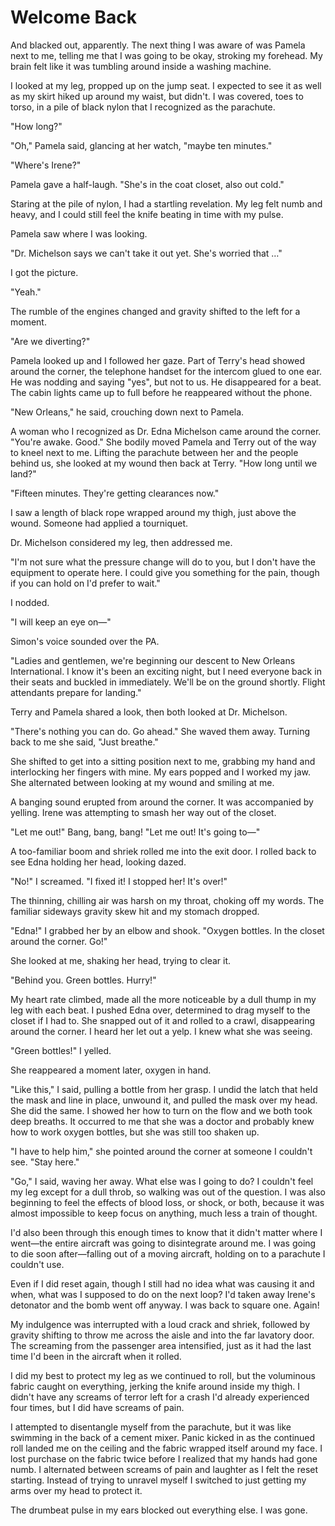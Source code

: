 # Welcome Back

And blacked out, apparently.
The next thing I was aware of was Pamela next to me, telling me that I was going to be okay, stroking my forehead.
My brain felt like it was tumbling around inside a washing machine.

I looked at my leg, propped up on the jump seat.
I expected to see it as well as my skirt hiked up around my waist, but didn't.
I was covered, toes to torso, in a pile of black nylon that I recognized as the parachute.

"How long?"

"Oh," Pamela said, glancing at her watch, "maybe ten minutes."

"Where's Irene?"

Pamela gave a half-laugh.
"She's in the coat closet, also out cold."

Staring at the pile of nylon, I had a startling revelation.
My leg felt numb and heavy, and I could still feel the knife beating in time with my pulse.

Pamela saw where I was looking.

"Dr. Michelson says we can't take it out yet.
She's worried that …"

I got the picture.

"Yeah."

The rumble of the engines changed and gravity shifted to the left for a moment.

"Are we diverting?"

Pamela looked up and I followed her gaze.
Part of Terry's head showed around the corner, the telephone handset for the intercom glued to one ear.
He was nodding and saying "yes", but not to us.
He disappeared for a beat.
The cabin lights came up to full before he reappeared without the phone.

"New Orleans," he said, crouching down next to Pamela.

A woman who I recognized as Dr. Edna Michelson came around the corner.
"You're awake.
Good."
She bodily moved Pamela and Terry out of the way to kneel next to me.
Lifting the parachute between her and the people behind us, she looked at my wound then back at Terry.
"How long until we land?"

"Fifteen minutes.
They're getting clearances now."

I saw a length of black rope wrapped around my thigh, just above the wound.
Someone had applied a tourniquet.

Dr. Michelson considered my leg, then addressed me.

"I'm not sure what the pressure change will do to you, but I don't have the equipment to operate here.
I could give you something for the pain, though if you can hold on I'd prefer to wait."

I nodded.

"I will keep an eye on—"

Simon's voice sounded over the PA.

"Ladies and gentlemen, we're beginning our descent to New Orleans International.
I know it's been an exciting night, but I need everyone back in their seats and buckled in immediately.
We'll be on the ground shortly.
Flight attendants prepare for landing."

Terry and Pamela shared a look, then both looked at Dr. Michelson.

"There's nothing you can do.
Go ahead."
She waved them away.
Turning back to me she said, "Just breathe."

She shifted to get into a sitting position next to me, grabbing my hand and interlocking her fingers with mine.
My ears popped and I worked my jaw.
She alternated between looking at my wound and smiling at me.

A banging sound erupted from around the corner.
It was accompanied by yelling.
Irene was attempting to smash her way out of the closet.

"Let me out!"
Bang, bang, bang!
"Let me out!
It's going to—"

A too-familiar boom and shriek rolled me into the exit door.
I rolled back to see Edna holding her head, looking dazed.

"No!" I screamed.
"I fixed it!
I stopped her!
It's over!"

The thinning, chilling air was harsh on my throat, choking off my words.
The familiar sideways gravity skew hit and my stomach dropped.

"Edna!"
I grabbed her by an elbow and shook.
"Oxygen bottles.
In the closet around the corner.
Go!"

She looked at me, shaking her head, trying to clear it.

"Behind you.
Green bottles.
Hurry!"

My heart rate climbed, made all the more noticeable by a dull thump in my leg with each beat.
I pushed Edna over, determined to drag myself to the closet if I had to.
She snapped out of it and rolled to a crawl, disappearing around the corner.
I heard her let out a yelp.
I knew what she was seeing.

"Green bottles!" I yelled.

She reappeared a moment later, oxygen in hand.

"Like this," I said, pulling a bottle from her grasp.
I undid the latch that held the mask and line in place, unwound it, and pulled the mask over my head.
She did the same.
I showed her how to turn on the flow and we both took deep breaths.
It occurred to me that she was a doctor and probably knew how to work oxygen bottles, but she was still too shaken up.

"I have to help him," she pointed around the corner at someone I couldn't see.
"Stay here."

"Go," I said, waving her away.
What else was I going to do?
I couldn't feel my leg except for a dull throb, so walking was out of the question.
I was also beginning to feel the effects of blood loss, or shock, or both, because it was almost impossible to keep focus on anything, much less a train of thought.

I'd also been through this enough times to know that it didn't matter where I went—the entire aircraft was going to disintegrate around me.
I was going to die soon after—falling out of a moving aircraft, holding on to a parachute I couldn't use.

Even if I did reset again, though I still had no idea what was causing it and when, what was I supposed to do on the next loop?
I'd taken away Irene's detonator and the bomb went off anyway.
I was back to square one.
Again!

My indulgence was interrupted with a loud crack and shriek, followed by gravity shifting to throw me across the aisle and into the far lavatory door.
The screaming from the passenger area intensified, just as it had the last time I'd been in the aircraft when it rolled.

I did my best to protect my leg as we continued to roll, but the voluminous fabric caught on everything, jerking the knife around inside my thigh.
I didn't have any screams of terror left for a crash I'd already experienced four times, but I did have screams of pain.

I attempted to disentangle myself from the parachute, but it was like swimming in the back of a cement mixer.
Panic kicked in as the continued roll landed me on the ceiling and the fabric wrapped itself around my face.
I lost purchase on the fabric twice before I realized that my hands had gone numb.
I alternated between screams of pain and laughter as I felt the reset starting.
Instead of trying to unravel myself I switched to just getting my arms over my head to protect it.

The drumbeat pulse in my ears blocked out everything else.
I was gone.
